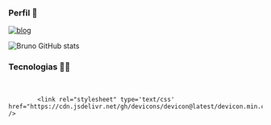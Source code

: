 ### Perfil 🖖

[![blog](https://img.shields.io/badge/Instagram-E4405F?style=for-the-badge&logo=instagram&logoColor=white)](https://www.instagram.com/fernandes.dev.py/)

![Bruno GitHub stats](https://github-readme-stats.vercel.app/api?username=xBrunodevx&show_icons=true&theme=cobalt)





### Tecnologias 👨‍💻
<div style="display: inline_block"><br/>

            <link rel="stylesheet" type='text/css' href="https://cdn.jsdelivr.net/gh/devicons/devicon@latest/devicon.min.css" />
          
</div>
